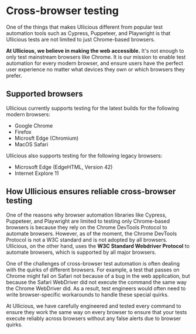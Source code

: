 # Cross-browser testing

One of the things that makes UIlicious different from popular test automation tools such as Cypress, Puppeteer, and Playwright is that UIlicious tests are not limited to just Chrome-based browsers. 

**At UIlicious, we believe in making the web accessible.** It's not enough to only test mainstream browsers like Chrome. It is our mission to enable test automation for every modern browser, and ensure users have the perfect user experience no matter what devices they own or which browsers they prefer. 

## Supported browsers

UIlicious currently supports testing for the latest builds for the following modern browsers:
- Google Chrome
- Firefox
- Microsft Edge (Chromium)
- MacOS Safari

UIlicious also supports testing for the following legacy browsers:
- Microsoft Edge (EdgeHTML, Version 42)
- Internet Explore 11

## How UIlicious ensures reliable cross-browser testing

One of the reasons why browser automation libraries like Cypress, Puppeteer, and Playwright are limited to testing only Chrome-based browsers is because they rely on the Chrome DevTools Protocol to automate browsers. However, as of the moment, the Chrome DevTools Protocol is not a W3C standard and is not adopted by all browsers. UIlicious, on the other hand, uses the **W3C Standard Webdriver Protocol** to automate browsers, which is supported by all major browsers.

One of the challenges of cross-browser test automation is often dealing with the quirks of different browsers. For example, a test that passes on Chrome might fail on Safari not because of a bug in the web application, but because the Safari WebDriver did not execute the command the same way the Chrome WebDriver did. As a result, test engineers would often need to write browser-specific workarounds to handle these special quirks.

At UIlicious, we have carefully engineered and tested every command to ensure they work the same way on every browser to ensure that your tests execute reliably across browsers without any false alerts due to browser quirks.


